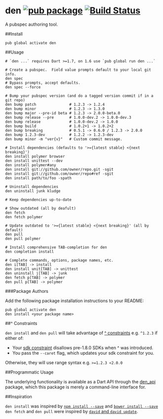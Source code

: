 den [![pub package](https://img.shields.io/pub/v/den.svg)](https://pub.dartlang.org/packages/den) [![Build Status](https://travis-ci.org/seaneagan/den.svg?branch=master)](https://travis-ci.org/seaneagan/den)
===

A pubspec authoring tool.

##Install

```shell
pub global activate den
```

##Usage

```shell
# `den ...` requires Dart >=1.7, on 1.6 use `pub global run den ...`

# Create a pubspec.  Field value prompts default to your local git info.
den spec
# Bypass prompts, accept defaults.
den spec --force

# Bump your pubspec version (and do a tagged version commit if in a git repo)
den bump patch               # 1.2.3 -> 1.2.4
den bump minor               # 1.2.3 -> 1.3.0
den bump major --pre-id beta # 1.2.3 -> 2.0.0-beta.0
den bump release --pre       # 1.0.0-dev.2 -> 1.0.0-dev.3
den bump release             # 1.0.0-dev.2 -> 1.0.0
den bump build               # 1.0.2+1 -> 1.0.2+2
den bump breaking            # 0.5.1 -> 0.6.0 / 1.2.3 -> 2.0.0
den bump 1.2.3-dev           # 1.2.2 -> 1.2.3-dev
den bump minor -m "ver{v}"   # Custom commit message.

# Install dependencies (defaults to '>={latest stable} <{next breaking}')
den install polymer browser
den install unittest --dev
den install polymer#any
den install git://github.com/owner/repo.git -sgit
den install git://github.com/owner/repo#ref -sgit
den install path/to/foo -spath

# Uninstall dependencies
den uninstall junk kludge

# Keep dependencies up-to-date

# Show outdated (all by deafult)
den fetch
den fetch polymer

# Update outdated to '>={latest stable} <{next breaking}' (all by default)
den pull
den pull polymer

# Install comprehensive TAB-completion for den
den completion install

# Complete commands, options, package names, etc.
den i[TAB] -> install
den install unit[TAB] -> unittest
den uninstall j[TAB] -> junk
den fetch p[TAB] -> polymer
den pull p[TAB] -> polymer
```

###Package Authors

Add the following package installation instructions to your README:

```shell
pub global activate den
den install <your package name>
```

##^ Constraints

`den install` and `den pull` will take advantage of [^ constraints][caret_info] 
e.g. `^1.2.3` if either of:

* Your [sdk constraint][sdk_constraint] disallows pre-1.8.0 SDKs when ^ was introduced.
* You pass the `--caret` flag, which updates your sdk constraint for you.

Otherwise, they will use range syntax e.g. `>=1.2.3 <2.0.0` 

[caret_info]: https://groups.google.com/a/dartlang.org/forum/#!topic/misc/0t9qQF-rZg4
[sdk_constraint]: https://www.dartlang.org/tools/pub/pubspec.html#sdk-constraints

##Programmatic Usage

The underlying functionality is available as a Dart API through the [den_api][] package,
which this package is merely a command-line interface for.

[den_api]: https://github.com/seaneagan/den_api

##Inspiration

`den install` was inspired by [`npm install --save`][npm install] and [`bower install --save`][bower install]
`den fetch` and `den pull` were inspired by [`david` and `david update`][david].

[npm install]: https://www.npmjs.org/doc/cli/npm-install.html
[bower install]: http://bower.io/docs/api/#install
[david]: https://github.com/alanshaw/david#cli
